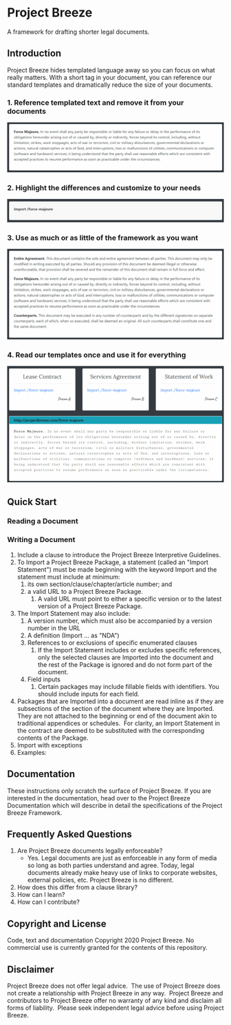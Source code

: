 # Project Breeze

A framework for drafting shorter legal documents.

## Introduction

Project Breeze hides templated language away so you can focus on what really matters.  With a short tag in your document, you can reference our standard templates and dramatically reduce the size of your documents.

### 1. Reference templated text and remove it from your documents

![Reference text with an import statement](https://github.com/ProjectBreeze/ProjectBreeze/raw/master/docs/resources/images/animated/example-import.gif)

### 2. Highlight the differences and customize to your needs

![Customize an import statement](https://github.com/ProjectBreeze/ProjectBreeze/raw/master/docs/resources/images/animated/example-customization.gif)

### 3. Use as much or as little of the framework as you want

![Choose to use as much or as little as you want](https://github.com/ProjectBreeze/ProjectBreeze/raw/master/docs/resources/images/animated/example-minimal-use.gif)

### 4. Read our templates once and use it for everything

![Read once and never again](https://github.com/ProjectBreeze/ProjectBreeze/raw/master/docs/resources/images/animated/example-read-once.gif)

## Quick Start

### Reading a Document

### Writing a Document

1. Include a clause to introduce the Project Breeze Interpretive Guidelines.
2. To Import a Project Breeze Package, a statement (called an "Import Statement") must be made beginning with the keyword Import and the statement must include at minimum:
   1. its own section/clause/chapter/article number; and
   2. a valid URL to a Project Breeze Package.
      1. A valid URL must point to either a specific version or to the latest version of a Project Breeze Package.
3. The Import Statement may also include:
   1. A version number, which must also be accompanied by a version number in the URL
   2. A definition (Import ... as "NDA")
   3. References to or exclusions of specific enumerated clauses
      1. If the Import Statement includes or excludes specific references, only the selected clauses are Imported into the document and the rest of the Package is ignored and do not form part of the document.
   4. Field inputs
      1. Certain packages may include fillable fields with identifiers.  You should include inputs for each field.
4. Packages that are Imported into a document are read inline as if they are subsections of the section of the document where they are Imported.  They are not attached to the beginning or end of the document akin to traditional appendices or schedules.  For clarity, an Import Statement in the contract are deemed to be substituted with the corresponding contents of the Package.
5. Import with exceptions
   <!-- Amendments in terms of import, BUT do this -->
6. Examples:
   <!-- Examples are missing -->

## Documentation

These instructions only scratch the surface of Project Breeze.  If you are interested in the documentation, head over to the Project Breeze Documentation which will describe in detail the specifications of the Project Breeze Framework.

## Frequently Asked Questions

1. Are Project Breeze documents legally enforceable?
   * Yes.  Legal documents are just as enforceable in any form of media so long as both parties understand and agree.  Today, legal documents already make heavy use of links to corporate websites, external policies, etc.  Project Breeze is no different.
2. How does this differ from a clause library?
3. How can I learn?
4. How can I contribute?

## Copyright and License

Code, text and documentation Copyright 2020 Project Breeze.  No commercial use is currently granted for the contents of this repository.

## Disclaimer

Project Breeze does not offer legal advice.  The use of Project Breeze does not create a relationship with Project Breeze in any way.  Project Breeze and contributors to Project Breeze offer no warranty of any kind and disclaim all forms of liability.  Please seek independent legal advice before using Project Breeze.